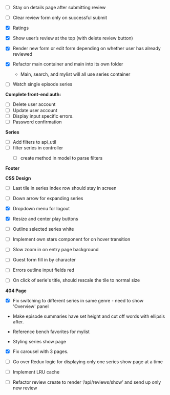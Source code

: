 - [ ] Stay on details page after submitting review
- [ ] Clear review form only on successful submit
- [X] Ratings
- [X] Show user’s review at the top (with delete review button)
- [X] Render new form or edit form depending on whether user has already reviewed

- [X] Refactor main container and main into its own folder
  - Main, search, and mylist will all use series container

- [ ] Watch single episode series

**Complete front-end auth:**
- [ ] Delete user account
- [ ] Update user account
- [ ] Display input specific errors.
- [ ] Password confirmation

**Series**
- [ ] Add filters to api_util
- [ ] filter series in controller
  - [ ] create method in model to parse filters


**Footer**

**CSS Design**
- [ ] Last tile in series index row should stay in screen
- [ ] Down arrow for expanding series
- [X] Dropdown menu for logout
- [X] Resize and center play buttons
- [ ] Outline selected series white
- [ ] Implement own stars component for on hover transition

- [ ] Slow zoom in on entry page background
- [ ] Guest form fill in by character
- [ ] Errors outline input fields red
- [ ] On click of serie's title, should rescale the tile to normal size

**404 Page**

- [X] Fix switching to different series in same genre - need to show 'Overview' panel

- Make episode summaries have set height and cut off words with ellipsis after.

- Reference bench favorites for mylist

- Styling series show page


- [x] Fix carousel with 3 pages.

- [ ] Go over Redux logic for displaying only one series show page at a time

- [ ] Implement LRU cache

- [ ] Refactor review create to render ‘/api/reviews/show’ and send up only new review
